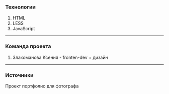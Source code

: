 ### Технологии
1. HTML
2. LESS
3. JavaScript

***

### Команда проекта

1. Злакоманова Ксения - fronten-dev + дизайн

***

### Источники
Проект портфолио для фотографа
